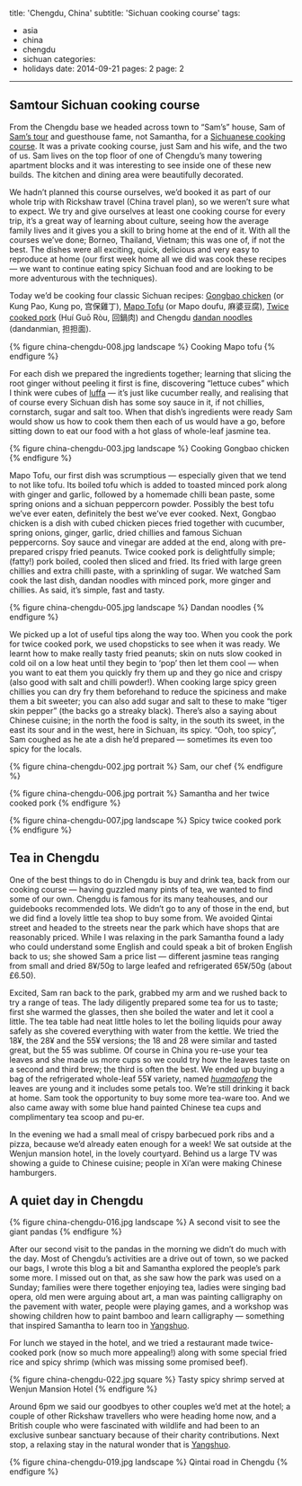 title: 'Chengdu, China'
subtitle: 'Sichuan cooking course'
tags:
  - asia
  - china
  - chengdu
  - sichuan
categories:
  - holidays
date: 2014-09-21
pages: 2
page: 2
---

## Samtour Sichuan cooking course

From the Chengdu base we headed across town to “Sam’s” house, Sam of [Sam’s tour](http://www.tripadvisor.co.uk/Attraction_Review-g297463-d6560698-Reviews-Discovery_Chengdu_Family_Day_Tour_with_Kids-Chengdu_Sichuan.html) and guesthouse fame, not Samantha, for a [Sichuanese cooking course](http://discovery-chengdu.com/sichuan-cooking-course.html). It was a private cooking course, just Sam and his wife, and the two of us. Sam lives on the top floor of one of Chengdu’s many towering apartment blocks and it was interesting to see inside one of these new builds. The kitchen and dining area were beautifully decorated.

We hadn’t planned this course ourselves, we’d booked it as part of our whole trip with Rickshaw travel (China travel plan), so we weren’t sure what to expect. We try and give ourselves at least one cooking course for every trip, it’s a great way of learning about culture, seeing how the average family lives and it gives you a skill to bring home at the end of it. With all the courses we’ve done; Borneo, Thailand, Vietnam; this was one of, if not the best. The dishes were all exciting, quick, delicious and very easy to reproduce at home (our first week home all we did was cook these recipes — we want to continue eating spicy Sichuan food and are looking to be more adventurous with the techniques).

Today we’d be cooking four classic Sichuan recipes: [Gongbao chicken](http://en.wikipedia.org/wiki/Kung_Pao_chicken) (or Kung Pao, Kung po, 宫保雞丁), [Mapo Tofu](http://en.wikipedia.org/wiki/Mapo_doufu) (or Mapo doufu, 麻婆豆腐), [Twice cooked pork](http://en.wikipedia.org/wiki/Twice_cooked_pork) (Huí Guō Ròu, 回鍋肉) and Chengdu [dandan noodles](http://en.wikipedia.org/wiki/Dandan_noodles) (dandanmian, 担担面).

{% figure china-chengdu-008.jpg landscape %}
Cooking Mapo tofu
{% endfigure %}

For each dish we prepared the ingredients together; learning that slicing the root ginger without peeling it first is fine, discovering “lettuce cubes” which I think were cubes of [luffa](http://en.wikipedia.org/wiki/Luffa) — it’s just like cucumber really, and realising that of course every Sichuan dish has some soy sauce in it, if not chillies, cornstarch, sugar and salt too. When that dish’s ingredients were ready Sam would show us how to cook them then each of us would have a go, before sitting down to eat our food with a hot glass of whole-leaf jasmine tea.

{% figure china-chengdu-003.jpg landscape %}
Cooking Gongbao chicken
{% endfigure %}

Mapo Tofu, our first dish was scrumptious — especially given that we tend to not like tofu. Its boiled tofu which is added to toasted minced pork along with ginger and garlic, followed by a homemade chilli bean paste, some spring onions and a sichuan peppercorn powder. Possibly the best tofu we’ve ever eaten, definitely the best we’ve ever cooked. Next, Gongbao chicken is a dish with cubed chicken pieces fried together with cucumber, spring onions, ginger, garlic, dried chillies and famous Sichuan peppercorns. Soy sauce and vinegar are added at the end, along with pre-prepared crispy fried peanuts. Twice cooked pork is delightfully simple; (fatty!) pork boiled, cooled then sliced and fried. Its fried with large green chillies and extra chilli paste, with a sprinkling of sugar. We watched Sam cook the last dish, dandan noodles with minced pork, more ginger and chillies. As said, it’s simple, fast and tasty.

{% figure china-chengdu-005.jpg landscape %}
Dandan noodles
{% endfigure %}

We picked up a lot of useful tips along the way too. When you cook the pork for twice cooked pork, we used chopsticks to see when it was ready. We learnt how to make really tasty fried peanuts; skin on nuts slow cooked in cold oil on a low heat until they begin to ‘pop’ then let them cool — when you want to eat them you quickly fry them up and they go nice and crispy (also good with salt and chilli powder!). When cooking large spicy green chillies you can dry fry them beforehand to reduce the spiciness and make them a bit sweeter; you can also add sugar and salt to these to make “tiger skin pepper” (the backs go a streaky black). There’s also a saying about Chinese cuisine; in the north the food is salty, in the south its sweet, in the east its sour and in the west, here in Sichuan, its spicy. “Ooh, too spicy”, Sam coughed as he ate a dish he’d prepared — sometimes its even too spicy for the locals.

{% figure china-chengdu-002.jpg portrait %}
Sam, our chef
{% endfigure %}

{% figure china-chengdu-006.jpg portrait %}
Samantha and her twice cooked pork
{% endfigure %}

{% figure china-chengdu-007.jpg landscape %}
Spicy twice cooked pork
{% endfigure %}

## Tea in Chengdu

One of the best things to do in Chengdu is buy and drink tea, back from our cooking course — having guzzled many pints of tea, we wanted to find some of our own. Chengdu is famous for its many teahouses, and our guidebooks recommended lots. We didn’t go to any of those in the end, but we did find a lovely little tea shop to buy some from. We avoided Qintai street and headed to the streets near the park which have shops that are reasonably priced. While I was relaxing in the park Samantha found a lady who could understand some English and could speak a bit of broken English back to us; she showed Sam a price list — different jasmine teas ranging from small and dried 8¥/50g to large leafed and refrigerated 65¥/50g (about £6.50).

Excited, Sam ran back to the park, grabbed my arm and we rushed back to try a range of teas. The lady diligently prepared some tea for us to taste; first she warmed the glasses, then she boiled the water and let it cool a little. The tea table had neat little holes to let the boiling liquids pour away safely as she covered everything with water from the kettle. We tried the 18¥, the 28¥ and the 55¥ versions; the 18 and 28 were similar and tasted great, but the 55 was sublime. Of course in China you re-use your tea leaves and she made us more cups so we could try how the leaves taste on a second and third brew; the third is often the best. We ended up buying a bag of the refrigerated whole-leaf 55¥ variety, named [_huamaofeng_](https://www.kuchatea.com/ProdView.php?product_id=506&curPageNo=1&ref_type=2&entity_type=1&city_id=&entity_id=506) the leaves are young and it includes some petals too. We’re still drinking it back at home. Sam took the opportunity to buy some more tea-ware too. And we also came away with some blue hand painted Chinese tea cups and complimentary tea scoop and pu-er.

In the evening we had a small meal of crispy barbecued pork ribs and a pizza, because we’d already eaten enough for a week! We sat outside at the Wenjun mansion hotel, in the lovely courtyard. Behind us a large TV was showing a guide to Chinese cuisine; people in Xi’an were making Chinese hamburgers.

## A quiet day in Chengdu

{% figure china-chengdu-016.jpg landscape %}
A second visit to see the giant pandas
{% endfigure %}

After our second visit to the pandas in the morning we didn’t do much with the day. Most of Chengdu’s activities are a drive out of town, so we packed our bags, I wrote this blog a bit and Samantha explored the people’s park some more. I missed out on that, as she saw how the park was used on a Sunday; families were there together enjoying tea, ladies were singing bad opera, old men were arguing about art, a man was painting calligraphy on the pavement with water, people were playing games, and a workshop was showing children how to paint bamboo and learn calligraphy — something that inspired Samantha to learn too in [Yangshuo](/2014/09/yangshuo-china/2/).

For lunch we stayed in the hotel, and we tried a restaurant made twice-cooked pork (now so much more appealing!) along with some special fried rice and spicy shrimp (which was missing some promised beef).

{% figure china-chengdu-022.jpg square %}
Tasty spicy shrimp served at Wenjun Mansion Hotel
{% endfigure %}

Around 6pm we said our goodbyes to other couples we’d met at the hotel; a couple of other Rickshaw travellers who were heading home now, and a British couple who were fascinated with wildlife and had been to an exclusive sunbear sanctuary because of their charity contributions. Next stop, a relaxing stay in the natural wonder that is [Yangshuo](/2014/09/yangshuo-china/).

{% figure china-chengdu-019.jpg landscape %}
Qintai road in Chengdu
{% endfigure %}
